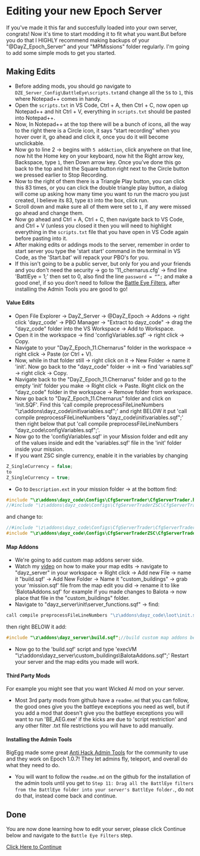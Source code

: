 # Editing your new Epoch Server
If you've made it this far and succesfully loaded into your own server, congrats! Now it's time to start modding it to fit what you want.But before you do that I HIGHLY recommend making backups of your "@DayZ_Epoch_Server" and your "MPMissions"  folder regularly. I'm going to add some simple mods to get you started.
## Making Edits
* Before adding mods, you should go navigate to `DZE_Server_Config\BattleEye\scripts.txt`and change all the `5`s to `1`, this where Notepad++ comes in handy. 
* Open the `scripts.txt` in VS Code, Ctrl + A, then Ctrl + C, now open up Notepad++ and hit Ctrl + V, everything in `scripts.txt` should be pasted into Notepad++. 
* Now, In Notepad++ at the top there will be a bunch of icons, all the way to the right there is a Circle icon, it says “start recording” when you hover over it, go ahead and click it, once you do it will become unclickable. 
* Now go to line 2 -> begins with `5 addAction`, click anywhere on that line, now hit the Home key on your keyboard, now hit the Right arrow key, Backspace, type `1`, then Down arrow key. Once you’ve done this go back to the top and hit the Square button right next to the Circle button we pressed earlier to Stop Recording. 
* Now to the right of them there is a Triangle Play button, you can click this 83 times, or you can click the double triangle play button, a dialog will come up asking how many time you want to run the macro you just created, I believe its 83, type `83` into the box, click run. 
* Scroll down and make sure all of them were set to `1`, if any were missed go ahead and change them. 
* Now go ahead and Ctrl + A, Ctrl + C, then navigate back to VS Code, and Ctrl + V (unless you closed it then you will need to highlight everything in the `scripts.txt` file that you have open in VS Code again before pasting into it. 
* After making edits or addings mods to the server, remember in order to start server you type the 'start start' command in the terminal in VS Code, as the 'Start.bat' will repack your PBO's for you. 
* If this isn't going to be a public server, but only for you and your friends and you don't need the security -> go to '11_chernarus.cfg' -> find line 'BattlEye = 1;' then set to 0, also find the line  `password = “”;` and make a good one!, if so you don’t need to follow the [Battle Eye Filters](../writeup/BattleEye.md), after installing the Admin Tools you are good to go!

#### Value Edits
* Open File Explorer -> DayZ_Server -> @DayZ_Epoch -> Addons -> right click 'dayz_code' -> PBO Manager -> "Extract to dayz_code\" -> drag the "dayz_code" folder into the VS Workspace -> Add to Workspace. 
* Open it in the workspace -> find 'configVariables.sqf' -> right click -> Copy. 
* Navigate to your "DayZ_Epoch_11.Chernarus" folder in the workspace -> right click -> Paste (or Ctrl + V). 
* Now, while in that folder still -> right click on it -> New Folder -> name it 'init'. Now go back to the "dayz_code" folder -> init -> find 'variables.sqf' -> right click -> Copy. 
* Navigate back to the  "DayZ_Epoch_11.Chernarus" folder and go to the empty 'init' folder you make -> Right click -> Paste. Right click on the "dayz_code" folder in the workspace -> Remove folder from workspace. 
* Now go back to "DayZ_Epoch_11.Chernarus" folder and click on 'init.SQF'. Find this 'call compile preprocessFileLineNumbers "\z\addons\dayz_code\init\variables.sqf";' and right BELOW it put 'call compile preprocessFileLineNumbers "dayz_code\init\variables.sqf";' then right below that put 'call compile preprocessFileLineNumbers "dayz_code\configVariables.sqf";'. 
* Now go to the 'configVariables.sqf' in your Mission folder and edit any of the values inside and edit the 'variables.sqf' file in the 'init' folder inside your mission. 
* If you want ZSC single currency, enable it in the variables by changing
```c
Z_SingleCurrency = false; 
to 
Z_SingleCurrency = true;
```
* Go to `Description.ext` in your mission folder -> at the bottom find:
 ```c
 #include "\z\addons\dayz_code\Configs\CfgServerTrader\CfgServerTrader.hpp" // Normal traders
//#include "\z\addons\dayz_code\Configs\CfgServerTraderZSC\CfgServerTrader.hpp" // Single currency traders
 ```
 and change to:
 ```c
 //#include "\z\addons\dayz_code\Configs\CfgServerTrader\CfgServerTrader.hpp" // Normal traders
 #include "\z\addons\dayz_code\Configs\CfgServerTraderZSC\CfgServerTrader.hpp" // Single currency traders
 ```

#### Map Addons
* We're going to add custom map addons server side. 
* Watch my [video](https://youtu.be/y639xY7ekdc) on how to make your map edits -> navigate to "dayz_server" in your workspace -> Right click -> Add new File -> name it "build.sqf' -> Add New Folder -> Name it "custom_buildings" -> grab your 'mission.sqf' file from the map edit you did -> rename it to like 'BalotaAddons.sqf'  for example if you made changes to Balota -> now place that file in the "custom_buildings" folder. 
* Navigate to "dayz_server\init\server_functions.sqf" -> find:
```ruby
call compile preprocessFileLineNumbers "\z\addons\dayz_code\loot\init.sqf";
```
then right BELOW it add:
```c
#include "\z\addons\dayz_server\build.sqf";//build custom map addons before player setup
```
* Now go to the 'build.sqf' script and type 'execVM "\z\addons\dayz_server\custom_buildings\BalotaAddons.sqf";' Restart your server and the map edits you made will work.

#### Third Party Mods
For example you might see that you want Wicked AI mod on your server.
* Most 3rd party mods from github have a `readme.md` that you can follow, the good ones give you the battleye exceptions you need as well, but if you add a mod that doesn't give you the battleye exceptions you will want to run 'BE_AEG.exe' if the kicks are due to 'script restriction' and any other filter .txt file restrictions you will have to add manually.

#### Installing the Admin Tools
BigEgg made some great [Anti Hack Admin Tools](https://github.com/BigEgg17/Epoch-Antihack-Admin-Tools) for the community to use and they work on Epoch 1.0.7! They let admins fly, teleport, and overall do what they need to do.
* You will want to follow the `readme.md` on the github for the installation of the admin tools until you get to `Step 11: Drag all the BattlEye filters from the BattlEye folder into your server's BattlEye folder.`, do not do that, instead come back and continue.

## Done
You are now done learning how to edit your server, please click Continue below and navigate to the `Battle Eye Filters` step.

[Click Here to Continue](../writeup/README.md)
